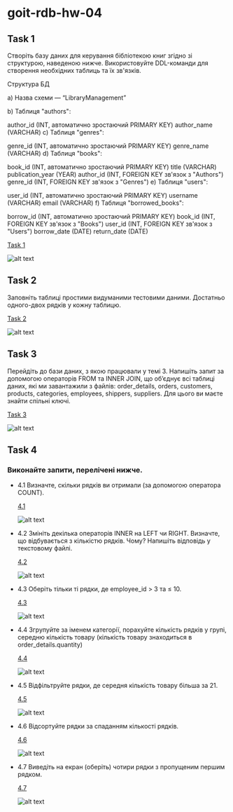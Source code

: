 # goit-rdb-hw-04

## Task 1

Створіть базу даних для керування бібліотекою книг згідно зі структурою, наведеною нижче. Використовуйте DDL-команди для створення необхідних таблиць та їх зв'язків.

Структура БД

a) Назва схеми — “LibraryManagement”

b) Таблиця "authors":

author_id (INT, автоматично зростаючий PRIMARY KEY)
author_name (VARCHAR)
c) Таблиця "genres":

genre_id (INT, автоматично зростаючий PRIMARY KEY)
genre_name (VARCHAR)
d) Таблиця "books":

book_id (INT, автоматично зростаючий PRIMARY KEY)
title (VARCHAR)
publication_year (YEAR)
author_id (INT, FOREIGN KEY зв'язок з "Authors")
genre_id (INT, FOREIGN KEY зв'язок з "Genres")
e) Таблиця "users":

user_id (INT, автоматично зростаючий PRIMARY KEY)
username (VARCHAR)
email (VARCHAR)
f) Таблиця "borrowed_books":

borrow_id (INT, автоматично зростаючий PRIMARY KEY)
book_id (INT, FOREIGN KEY зв'язок з "Books")
user_id (INT, FOREIGN KEY зв'язок з "Users")
borrow_date (DATE)
return_date (DATE)

[Task 1](p1.sql)

![alt text](p1.png)


## Task 2

Заповніть таблиці простими видуманими тестовими даними. Достатньо одного-двох рядків у кожну таблицю.

[Task 2](p2.sql)

![alt text](p2.png)


## Task 3

Перейдіть до бази даних, з якою працювали у темі 3. Напишіть запит за допомогою операторів FROM та INNER JOIN, що об’єднує всі таблиці даних, які ми завантажили з файлів: order_details, orders, customers, products, categories, employees, shippers, suppliers. Для цього ви маєте знайти спільні ключі.

[Task 3](p3.sql)

![alt text](p3.png)


## Task 4

### Виконайте запити, перелічені нижче.

- 4.1 Визначте, скільки рядків ви отримали (за допомогою оператора COUNT).
  
  [4.1](p4.1.sql)

  ![alt text](p4.1.png)

- 4.2 Змініть декілька операторів INNER на LEFT чи RIGHT. Визначте, що відбувається з кількістю рядків. Чому? Напишіть відповідь у текстовому файлі.

    [4.2](p4.2.sql)

    ![alt text](p4.2.png)

- 4.3 Оберіть тільки ті рядки, де employee_id > 3 та ≤ 10.
  
    [4.3](p4.3.sql)

    ![alt text](p4.3.png)


- 4.4 Згрупуйте за іменем категорії, порахуйте кількість рядків у групі, середню кількість товару (кількість товару знаходиться в order_details.quantity)

    [4.4](p4.4.sql)

    ![alt text](p4.4.png)

- 4.5 Відфільтруйте рядки, де середня кількість товару більша за 21.

    [4.5](p4.5.sql)

    ![alt text](p4.5.png)


- 4.6 Відсортуйте рядки за спаданням кількості рядків.

    [4.6](p4.6.sql)

    ![alt text](p4.6.png)


- 4.7 Виведіть на екран (оберіть) чотири рядки з пропущеним першим рядком.

    [4.7](p4.7.sql)

    ![alt text](p4.7.png)